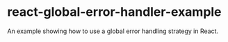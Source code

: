 # react-global-error-handler-example
An example showing how to use a global error handling strategy in React.
